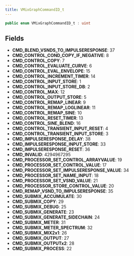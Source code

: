 ```yaml
---
title: VMixGraphCommandID_t
---
```


```csharp
public enum VMixGraphCommandID_t : uint
```

## Fields

- **CMD_BLEND_VSNDS_TO_IMPULSERESPONSE**: 37
- **CMD_CONTROL_COND_COPY_IF_NEGATIVE**: 8
- **CMD_CONTROL_COPY**: 7
- **CMD_CONTROL_EVALUATE_CURVE**: 6
- **CMD_CONTROL_EVAL_ENVELOPE**: 15
- **CMD_CONTROL_INCREMENT_TIMER**: 14
- **CMD_CONTROL_INPUT_STORE**: 1
- **CMD_CONTROL_INPUT_STORE_DB**: 2
- **CMD_CONTROL_MAX**: 12
- **CMD_CONTROL_OUTPUT_STORE**: 5
- **CMD_CONTROL_REMAP_LINEAR**: 9
- **CMD_CONTROL_REMAP_LOGLINEAR**: 11
- **CMD_CONTROL_REMAP_SINE**: 10
- **CMD_CONTROL_RESET_TIMER**: 13
- **CMD_CONTROL_SINE_BLEND**: 16
- **CMD_CONTROL_TRANSIENT_INPUT_RESET**: 4
- **CMD_CONTROL_TRANSIENT_INPUT_STORE**: 3
- **CMD_IMPULSERESPONSE_DELAY**: 38
- **CMD_IMPULSERESPONSE_INPUT_STORE**: 33
- **CMD_IMPULSERESPONSE_RESET**: 36
- **CMD_INVALID**: 4294967295
- **CMD_PROCESSOR_SET_CONTROL_ARRAYVALUE**: 19
- **CMD_PROCESSOR_SET_CONTROL_VALUE**: 17
- **CMD_PROCESSOR_SET_IMPULSERESPONSE_VALUE**: 34
- **CMD_PROCESSOR_SET_NAME_INPUT**: 18
- **CMD_PROCESSOR_SET_VSND_VALUE**: 21
- **CMD_PROCESSOR_STORE_CONTROL_VALUE**: 20
- **CMD_REMAP_VSND_TO_IMPULSERESPONSE**: 35
- **CMD_SUBMIX_ACCUMULATE**: 30
- **CMD_SUBMIX_COPY**: 29
- **CMD_SUBMIX_DEBUG**: 25
- **CMD_SUBMIX_GENERATE**: 23
- **CMD_SUBMIX_GENERATE_SIDECHAIN**: 24
- **CMD_SUBMIX_METER**: 31
- **CMD_SUBMIX_METER_SPECTRUM**: 32
- **CMD_SUBMIX_MIX2x1**: 26
- **CMD_SUBMIX_OUTPUT**: 27
- **CMD_SUBMIX_OUTPUTx2**: 28
- **CMD_SUBMIX_PROCESS**: 22

